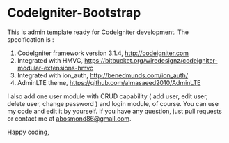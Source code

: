 # CodeIgniter-Bootstrap

This is admin template ready for CodeIgniter development. The specification is :
1. CodeIgniter framework version 3.1.4, http://codeigniter.com
2. Integrated with HMVC, https://bitbucket.org/wiredesignz/codeigniter-modular-extensions-hmvc
3. Integrated with ion_auth, http://benedmunds.com/ion_auth/
4. AdminLTE theme, https://github.com/almasaeed2010/AdminLTE

I also add one user module with CRUD capability ( add user, edit user, delete user, change password ) and login module, of course. You can use my code and edit it by yourself. 
If you have any question, just pull requests or contact me at abosmond86@gmail.com. 

Happy coding,
